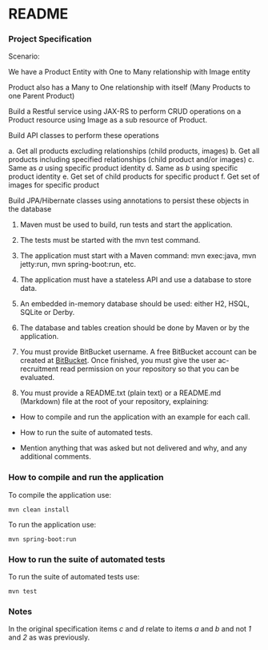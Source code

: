 # README #

### Project Specification ###

Scenario:

We have a Product Entity with One to Many relationship with Image entity

Product also has a Many to One relationship with itself (Many Products to one Parent Product)

Build a Restful service using JAX-RS to perform CRUD operations on a Product resource using Image as a sub resource of Product.

Build API classes to perform these operations

a. Get all products excluding relationships (child products, images)
b. Get all products including specified relationships (child product and/or images)
c. Same as *a* using specific product identity
d. Same as *b* using specific product identity
e. Get set of child products for specific product
f. Get set of images for specific product

Build  JPA/Hibernate classes using annotations to persist these objects in the database

1. Maven must be used to build, run tests and start the application.

2. The tests must be started with the mvn test command.

3. The application must start with a Maven command: mvn exec:java, mvn jetty:run, mvn spring-boot:run, etc.

4. The application must have a stateless API and use a database to store data.

5. An embedded in-memory database should be used: either H2, HSQL, SQLite or Derby.

6. The database and tables creation should be done by Maven or by the application.

7. You must provide BitBucket username. A free BitBucket account can be created at [BitBucket](http://bitbucket.org). Once finished, you must give the user ac-recruitment read permission on your repository so that you can be evaluated.

8. You must provide a README.txt (plain text) or a README.md (Markdown) file at the root of your repository, explaining:

  * How to compile and run the application with an example for each call.

  * How to run the suite of automated tests.

  * Mention anything that was asked but not delivered and why, and any additional comments.

### How to compile and run the application ###

To compile the application use:

    mvn clean install

To run the application use:

    mvn spring-boot:run

### How to run the suite of automated tests ###

To run the suite of automated tests use:

    mvn test

### Notes ###

In the original specification items *c* and *d* relate to items *a* and *b* and not *1* and *2* as was previously.
